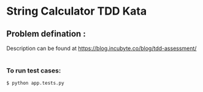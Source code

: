 # String Calculator TDD Kata

## Problem defination :
Description can be found at https://blog.incubyte.co/blog/tdd-assessment/
<br/>
<br/>
### To run test cases:
```
$ python app.tests.py
```